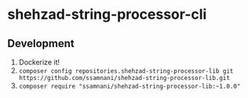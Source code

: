 # shehzad-string-processor-cli

## Development

1. Dockerize it!
2. `composer config repositories.shehzad-string-processor-lib git https://github.com/ssamnani/shehzad-string-processor-lib.git`
3. `composer require "ssamnani/shehzad-string-processor-lib:~1.0.0"`
